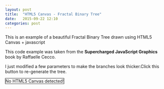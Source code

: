 ```yaml
---
layout: post
title:  "HTML5 Canvas - Fractal Binary Tree"
date:   2015-09-22 12:10
categories: post
---
```

<p>This is an example of a beautiful Fractal Binary Tree drawn using HTML5 Canvas + javascript</p>
<p>This code example was taken from the <b>Supercharged JavaScript Graphics</b> book by Raffaelle Cecco.</p>
<p>I just modified a few parameters to make the branches look thicker.</p<
<p>Click <span class="fractalTreeButton">this button</span> to re-generate the tree.</p>

<canvas id="canvas" width = "640" height = "480" style="border:1px solid"> No HTML5 Canvas detected!
</canvas>
<script src="/js/canvasExperiments/jsFractalBinaryTree01.js"></script>
